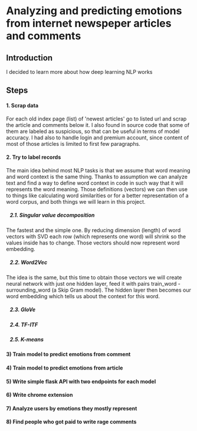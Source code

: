# Analyzing and predicting emotions from internet newspeper articles and comments

## Introduction

I decided to learn more about how deep learning NLP works

## Steps

#### 1. Scrap data
For each old index page (list) of 'newest articles' go to listed url and scrap the article and comments below it. I also found in source code that some of them are labeled as suspicious, so that can be useful in terms of model accuracy. I had also to handle login and premium account, since content of most of those articles is limited to first few paragraphs.

#### 2. Try to label records
The main idea behind most NLP tasks is that we assume that word meaning and word context is the same thing. Thanks to assumption we can analyze text and find a way to define word context in code in such way that it will represents the word meaning. Those definitions (vectors) we can then use to things like calculating word similarities or for a better representation of a word corpus, and both things we will learn in this project.

##### &nbsp;&nbsp;&nbsp;2.1. Singular value decomposition
The fastest and the simple one. By reducing dimension (length) of word
vectors with SVD each row (which represents one word) will shrink so the
values inside has to change. Those vectors should now represent word embedding.


##### &nbsp;&nbsp;&nbsp;2.2. Word2Vec
The idea is the same, but this time to obtain those vectors we will create neural network with just one hidden layer, feed it with pairs train_word - surrounding_word (a Skip Gram model). The hidden layer then becomes our word embedding which tells us about the context for this word.

##### &nbsp;&nbsp;&nbsp;2.3. GloVe

##### &nbsp;&nbsp;&nbsp;2.4. TF-ITF

##### &nbsp;&nbsp;&nbsp;2.5. K-means


#### 3) Train model to predict emotions from comment

#### 4) Train model to predict emotions from article

#### 5) Write simple flask API with two endpoints for each model

#### 6) Write chrome extension

#### 7) Analyze users by emotions they mostly represent

#### 8) Find people who got paid to write rage comments

